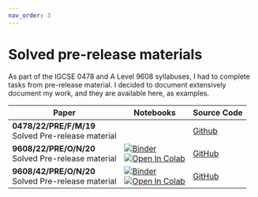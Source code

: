 ```yaml
---
nav_order: 3
---
```


# Solved pre-release materials
As part of the IGCSE 0478 and A Level 9608 syllabuses, I had to complete tasks from pre-release material. I decided to document extensively document my work, and they are available here, as examples.

| Paper | Notebooks | Source Code |
| -- | -- | -- |
| **0478/22/PRE/F/M/19** <br> Solved  Pre-release material | | [Github](https://github.com/eccentricOrange/0478-22-PRE-F-M-19) |
|  **9608/22/PRE/O/N/20** <br> Solved Pre-release material | [![Binder](https://mybinder.org/badge_logo.svg)](https://mybinder.org/v2/gh/eccentricOrange/9608-22-PRE-O-N-20/HEAD) <br> [![Open In Colab](https://colab.research.google.com/assets/colab-badge.svg)](https://colab.research.google.com/github/eccentricOrange/9608-22-PRE-O-N-20/blob/master/Main%20Python%20notebook.ipynb) | [GitHub](https://github.com/eccentricOrange/9608-22-PRE-O-N-20) |
| **9608/42/PRE/O/N/20** <br> Solved Pre-release material | [![Binder](https://mybinder.org/badge_logo.svg)](https://mybinder.org/v2/gh/eccentricOrange/9608-42-PRE-O-N-20/HEAD) <br> [![Open In Colab](https://colab.research.google.com/assets/colab-badge.svg)](https://colab.research.google.com/github/eccentricOrange/9608-42-PRE-O-N-20/blob/master/Main%20Python%20notebook.ipynb) | [GitHub](https://github.com/eccentricOrange/9608-42-PRE-O-N-20) |
